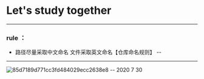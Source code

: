 # Let's study together
-----
### rule ：
- 路径尽量采取中文命名 文件采取英文命名【仓库命名规则】
--
-----

![85d7189d771cc3fd484029ecc2638e8](https://user-images.githubusercontent.com/68007558/170400741-0b5e78bf-ddb4-45b6-bc17-32e19214d440.jpg)
-- 2020 7 30
